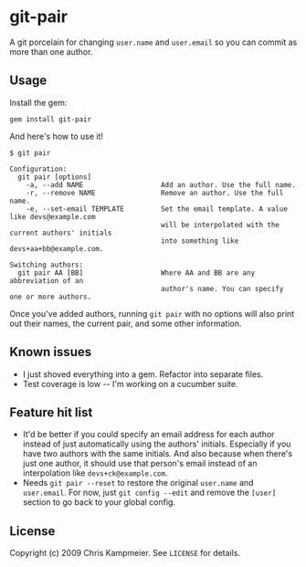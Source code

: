 # git-pair

A git porcelain for changing `user.name` and `user.email` so you can commit as
more than one author.

## Usage

Install the gem:

    gem install git-pair

And here's how to use it!

    $ git pair

    Configuration:
      git pair [options]
        -a, --add NAME                   Add an author. Use the full name.
        -r, --remove NAME                Remove an author. Use the full name.
        -e, --set-email TEMPLATE         Set the email template. A value like devs@example.com
                                         will be interpolated with the current authors' initials
                                         into something like devs+aa+bb@example.com.

    Switching authors:
      git pair AA [BB]                   Where AA and BB are any abbreviation of an
                                         author's name. You can specify one or more authors.

Once you've added authors, running `git pair` with no options will also print
out their names, the current pair, and some other information.

## Known issues

* I just shoved everything into a gem. Refactor into separate files.
* Test coverage is low -- I'm working on a cucumber suite.

## Feature hit list

* It'd be better if you could specify an email address for each author instead
  of just automatically using the authors' initials. Especially if you have two
  authors with the same initials. And also because when there's just one author,
  it should use that person's email instead of an interpolation like
  `devs+ck@example.com`.
* Needs `git pair --reset` to restore the original `user.name` and `user.email`.
  For now, just `git config --edit` and remove the `[user]` section to go back
  to your global config.

## License

Copyright (c) 2009 Chris Kampmeier. See `LICENSE` for details.
